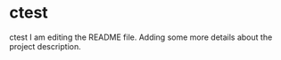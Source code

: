# ctest
ctest
I am editing the README file. Adding some more details about the project description.
